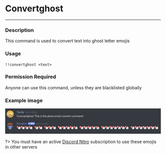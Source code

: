 # Convertghost
---
### Description
This command is used to convert text into ghost letter emojis
### Usage
```
!!convertghost <text>
```
### Permission Required
Anyone can use this command, unless they are blacklisted globally

### Example image
![convert example](../images/convertghost.PNG)

?> You must have an active [Discord Nitro](https://discord.com/nitro) subscription to use these emojis in other servers
